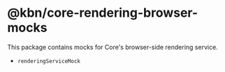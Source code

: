 # @kbn/core-rendering-browser-mocks

This package contains mocks for Core's browser-side rendering service.
- `renderingServiceMock`